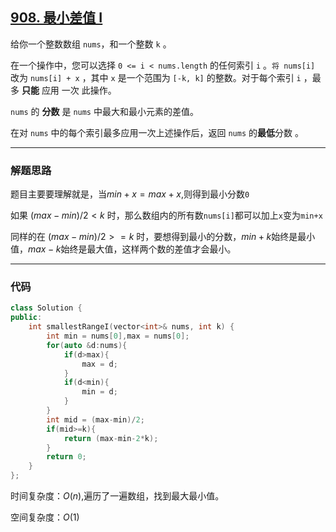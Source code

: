 ## [908. 最小差值 I](https://leetcode.cn/problems/smallest-range-i/)

给你一个整数数组 `nums`，和一个整数 `k` 。

在一个操作中，您可以选择 `0 <= i < nums.length` 的任何索引 `i` 。`将 nums[i]` 改为 `nums[i] + x` ，其中 `x` 是一个范围为 `[-k, k]` 的整数。对于每个索引 `i` ，最多 **只能** 应用 一次 此操作。

`nums` 的 **分数** 是 `nums` 中最大和最小元素的差值。 

在对  `nums` 中的每个索引最多应用一次上述操作后，返回 `nums` 的**最低**分数 。

------

### 解题思路

题目主要要理解就是，当$min+x=max+x$,则得到最小分数`0`

如果 $(max-min)/2 <k$ 时，那么数组内的所有数`nums[i]`都可以加上`x`变为`min+x`

同样的在 $(max-min)/2 >= k$ 时，要想得到最小的分数，$min+k$始终是最小值，$max-k$始终是最大值，这样两个数的差值才会最小。

------

### 代码

```c++
class Solution {
public:
    int smallestRangeI(vector<int>& nums, int k) {
        int min = nums[0],max = nums[0];
        for(auto &d:nums){
            if(d>max){
                max = d;
            }
            if(d<min){
                min = d;
            }
        }
        int mid = (max-min)/2;
        if(mid>=k){
            return (max-min-2*k);
        }
        return 0;
    }
};
```

时间复杂度：$O(n)$,遍历了一遍数组，找到最大最小值。

空间复杂度：$O(1)$

